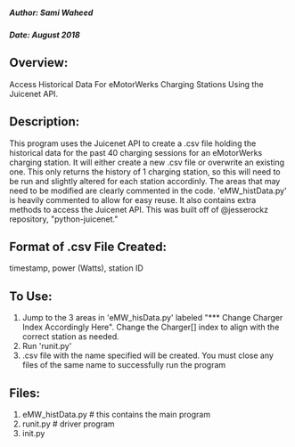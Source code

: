 ##### Author: Sami Waheed
##### Date: August 2018

## Overview:
Access Historical Data For eMotorWerks Charging Stations Using the Juicenet API. 


## Description:
This program uses the Juicenet API to create a .csv file holding the historical data for the past 40 charging
sessions for an eMotorWerks charging station. It will either create a new .csv file or overwrite an existing one.
This only returns the history of 1 charging station, so this will need to be run and slightly altered for each
station accordinly. The areas that may need to be modified are clearly commented in the code. 'eMW_histData.py' is heavily commented
to allow for easy reuse. It also contains extra methods to access the Juicenet API. This was built off of @jesserockz repository, "python-juicenet." 


## Format of .csv File Created:
timestamp, power (Watts), station ID

## To Use:
1. Jump to the 3 areas in 'eMW_hisData.py' labeled "*** Change Charger Index Accordingly Here". Change the Charger[] index to align with the correct station as needed.
2. Run 'runit.py'
3. .csv file with the name specified will be created. You must close any files of the same name to successfully run the program


## Files:
1. eMW_histData.py # this contains the main program
2. runit.py        # driver program
3. init.py         
